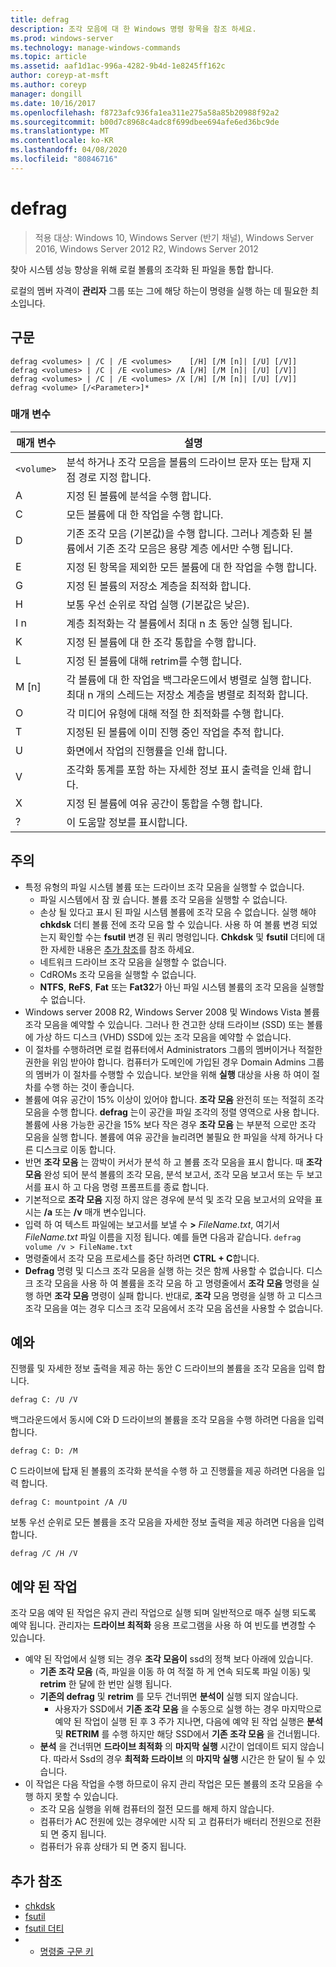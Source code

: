 ```yaml
---
title: defrag
description: 조각 모음에 대 한 Windows 명령 항목을 참조 하세요.
ms.prod: windows-server
ms.technology: manage-windows-commands
ms.topic: article
ms.assetid: aaf1d1ac-996a-4282-9b4d-1e8245ff162c
author: coreyp-at-msft
ms.author: coreyp
manager: dongill
ms.date: 10/16/2017
ms.openlocfilehash: f8723afc936fa1ea311e275a58a85b20988f92a2
ms.sourcegitcommit: b00d7c8968c4adc8f699dbee694afe6ed36bc9de
ms.translationtype: MT
ms.contentlocale: ko-KR
ms.lasthandoff: 04/08/2020
ms.locfileid: "80846716"
---
```

# <a name="defrag"></a>defrag

>적용 대상: Windows 10, Windows Server (반기 채널), Windows Server 2016, Windows Server 2012 R2, Windows Server 2012

찾아 시스템 성능 향상을 위해 로컬 볼륨의 조각화 된 파일을 통합 합니다.

로컬의 멤버 자격이 **관리자** 그룹 또는 그에 해당 하는이 명령을 실행 하는 데 필요한 최소입니다.

## <a name="syntax"></a>구문
```
defrag <volumes> | /C | /E <volumes>    [/H] [/M [n]| [/U] [/V]]
defrag <volumes> | /C | /E <volumes> /A [/H] [/M [n]| [/U] [/V]]
defrag <volumes> | /C | /E <volumes> /X [/H] [/M [n]| [/U] [/V]]
defrag <volume> [/<Parameter>]*
```
### <a name="parameters"></a>매개 변수

|매개 변수|설명|
|-------|--------|
|`<volume>`|분석 하거나 조각 모음을 볼륨의 드라이브 문자 또는 탑재 지점 경로 지정 합니다.|
|A|지정 된 볼륨에 분석을 수행 합니다.|
|C|모든 볼륨에 대 한 작업을 수행 합니다.|
|D|기존 조각 모음 (기본값)을 수행 합니다. 그러나 계층화 된 볼륨에서 기존 조각 모음은 용량 계층 에서만 수행 됩니다.|
|E|지정 된 항목을 제외한 모든 볼륨에 대 한 작업을 수행 합니다.|
|G|지정 된 볼륨의 저장소 계층을 최적화 합니다.|
|H|보통 우선 순위로 작업 실행 (기본값은 낮은).|
|I n|계층 최적화는 각 볼륨에서 최대 n 초 동안 실행 됩니다.|
|K|지정 된 볼륨에 대 한 조각 통합을 수행 합니다.|
|L|지정 된 볼륨에 대해 retrim를 수행 합니다.|
|M [n]|각 볼륨에 대 한 작업을 백그라운드에서 병렬로 실행 합니다. 최대 n 개의 스레드는 저장소 계층을 병렬로 최적화 합니다.|
|O|각 미디어 유형에 대해 적절 한 최적화를 수행 합니다.|
|T|지정된 된 볼륨에 이미 진행 중인 작업을 추적 합니다.|
|U|화면에서 작업의 진행률을 인쇄 합니다.|
|V|조각화 통계를 포함 하는 자세한 정보 표시 출력을 인쇄 합니다.|
|X|지정 된 볼륨에 여유 공간이 통합을 수행 합니다.|
|?|이 도움말 정보를 표시합니다.|

## <a name="remarks"></a>주의
- 특정 유형의 파일 시스템 볼륨 또는 드라이브 조각 모음을 실행할 수 없습니다.
  -   파일 시스템에서 잠 궜 습니다. 볼륨 조각 모음을 실행할 수 없습니다.
  -   손상 될 있다고 표시 된 파일 시스템 볼륨에 조각 모음 수 없습니다. 실행 해야 **chkdsk** 더티 볼륨 전에 조각 모음 할 수 있습니다. 사용 하 여 볼륨 변경 되었는지 확인할 수는 **fsutil** 변경 된 쿼리 명령입니다. **Chkdsk** 및 **fsutil** 더티에 대 한 자세한 내용은 [추가 참조](defrag.md#BKMK_additionalRef)를 참조 하세요.
  -   네트워크 드라이브 조각 모음을 실행할 수 없습니다.
  -   CdROMs 조각 모음을 실행할 수 없습니다.
  -   **NTFS**, **ReFS**, **Fat** 또는 **Fat32**가 아닌 파일 시스템 볼륨의 조각 모음을 실행할 수 없습니다.
- Windows server 2008 R2, Windows Server 2008 및 Windows Vista 볼륨 조각 모음을 예약할 수 있습니다. 그러나 한 견고한 상태 드라이브 (SSD) 또는 볼륨에 가상 하드 디스크 (VHD) SSD에 있는 조각 모음을 예약할 수 없습니다.
- 이 절차를 수행하려면 로컬 컴퓨터에서 Administrators 그룹의 멤버이거나 적절한 권한을 위임 받아야 합니다. 컴퓨터가 도메인에 가입된 경우 Domain Admins 그룹의 멤버가 이 절차를 수행할 수 있습니다. 보안을 위해 **실행** 대상을 사용 하 여이 절차를 수행 하는 것이 좋습니다.
- 볼륨에 여유 공간이 15% 이상이 있어야 합니다. **조각 모음** 완전히 또는 적절히 조각 모음을 수행 합니다. **defrag** 는이 공간을 파일 조각의 정렬 영역으로 사용 합니다. 볼륨에 사용 가능한 공간을 15% 보다 작은 경우 **조각 모음** 는 부분적 으로만 조각 모음을 실행 합니다. 볼륨에 여유 공간을 늘리려면 불필요 한 파일을 삭제 하거나 다른 디스크로 이동 합니다.
- 반면 **조각 모음** 는 깜박이 커서가 분석 하 고 볼륨 조각 모음을 표시 합니다. 때 **조각 모음** 완성 되어 분석 볼륨의 조각 모음, 분석 보고서, 조각 모음 보고서 또는 두 보고서를 표시 하 고 다음 명령 프롬프트를 종료 합니다.
- 기본적으로 **조각 모음** 지정 하지 않은 경우에 분석 및 조각 모음 보고서의 요약을 표시는 **/a** 또는 **/v** 매개 변수입니다.
- 입력 하 여 텍스트 파일에는 보고서를 보낼 수 **>** <em>FileName.txt</em>, 여기서 *FileName.txt* 파일 이름을 지정 됩니다. 예를 들면 다음과 같습니다. `defrag volume /v > FileName.txt`
- 명령줄에서 조각 모음 프로세스를 중단 하려면 **CTRL + C**합니다.
- **Defrag** 명령 및 디스크 조각 모음을 실행 하는 것은 함께 사용할 수 없습니다. 디스크 조각 모음을 사용 하 여 볼륨을 조각 모음 하 고 명령줄에서 **조각 모음** 명령을 실행 하면 **조각 모음** 명령이 실패 합니다. 반대로, **조각** 모음 명령을 실행 하 고 디스크 조각 모음을 여는 경우 디스크 조각 모음에서 조각 모음 옵션을 사용할 수 없습니다.

## <a name="examples"></a><a name=BKMK_examples></a>예와
진행률 및 자세한 정보 출력을 제공 하는 동안 C 드라이브의 볼륨을 조각 모음을 입력 합니다.
```
defrag C: /U /V
```
백그라운드에서 동시에 C와 D 드라이브의 볼륨을 조각 모음을 수행 하려면 다음을 입력 합니다.
```
defrag C: D: /M
```
C 드라이브에 탑재 된 볼륨의 조각화 분석을 수행 하 고 진행률을 제공 하려면 다음을 입력 합니다.
```
defrag C: mountpoint /A /U
```
보통 우선 순위로 모든 볼륨을 조각 모음을 자세한 정보 출력을 제공 하려면 다음을 입력 합니다.
```
defrag /C /H /V
```

## <a name="scheduled-task"></a><a name=BKMK_scheduledTask></a>예약 된 작업
조각 모음 예약 된 작업은 유지 관리 작업으로 실행 되며 일반적으로 매주 실행 되도록 예약 됩니다. 관리자는 **드라이브 최적화** 응용 프로그램을 사용 하 여 빈도를 변경할 수 있습니다.
- 예약 된 작업에서 실행 되는 경우 **조각 모음이** ssd의 정책 보다 아래에 있습니다.
   - **기존 조각 모음** (즉, 파일을 이동 하 여 적절 하 게 연속 되도록 파일 이동) 및 **retrim** 한 달에 한 번만 실행 됩니다.
   - **기존의 defrag** 및 **retrim** 를 모두 건너뛰면 **분석이** 실행 되지 않습니다.
      - 사용자가 SSD에서 **기존 조각 모음** 을 수동으로 실행 하는 경우 마지막으로 예약 된 작업이 실행 된 후 3 주가 지나면, 다음에 예약 된 작업 실행은 **분석** 및 **RETRIM** 를 수행 하지만 해당 SSD에서 **기존 조각 모음** 을 건너뜁니다.
   - **분석** 을 건너뛰면 **드라이브 최적화** 의 **마지막 실행** 시간이 업데이트 되지 않습니다.  따라서 Ssd의 경우 **최적화 드라이브** 의 **마지막 실행** 시간은 한 달이 될 수 있습니다.
- 이 작업은 다음 작업을 수행 하므로이 유지 관리 작업은 모든 볼륨의 조각 모음을 수행 하지 못할 수 있습니다.
   - 조각 모음 실행을 위해 컴퓨터의 절전 모드를 해제 하지 않습니다.
   - 컴퓨터가 AC 전원에 있는 경우에만 시작 되 고 컴퓨터가 배터리 전원으로 전환 되 면 중지 됩니다.
   - 컴퓨터가 유휴 상태가 되 면 중지 됩니다.

## <a name="additional-references"></a><a name=BKMK_additionalRef></a>추가 참조
-   [chkdsk](chkdsk.md)
-   [fsutil](fsutil.md)
-   [fsutil 더티](fsutil-dirty.md)
-   - [명령줄 구문 키](command-line-syntax-key.md)
